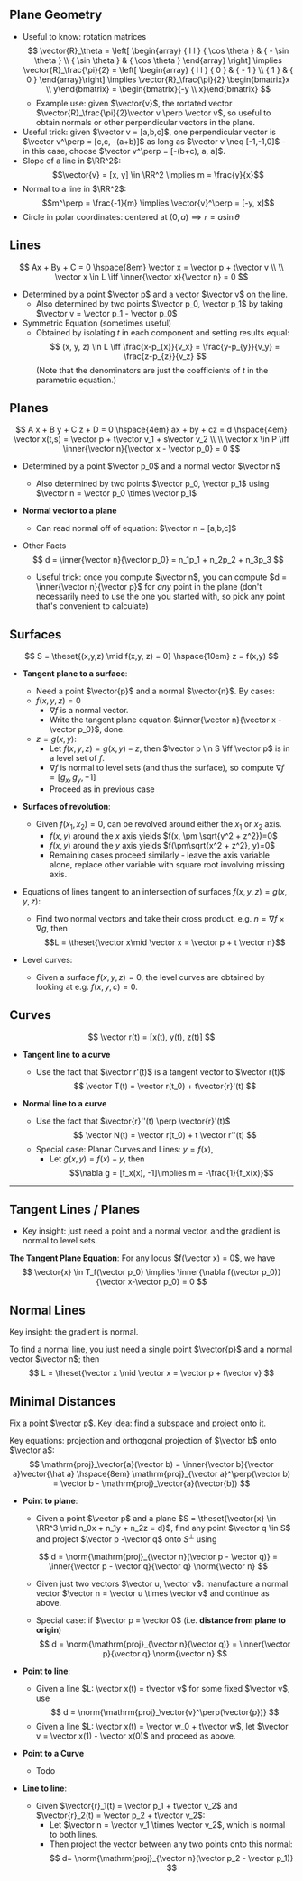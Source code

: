 ## Plane Geometry
- Useful to know: rotation matrices
$$
\vector{R}_\theta = \left[ \begin{array} { l l } { \cos \theta } & { - \sin \theta } \\ { \sin \theta } & { \cos \theta } \end{array} \right] \implies \vector{R}_\frac{\pi}{2} = \left[ \begin{array} { l l } { 0 } & { - 1 } \\ { 1 } & { 0 } \end{array}\right] \implies \vector{R}_\frac{\pi}{2} \begin{bmatrix}x \\ y\end{bmatrix} = \begin{bmatrix}{-y \\ x}\end{bmatrix}
$$
  - Example use: given $\vector{v}$, the rortated vector $\vector{R}_\frac{\pi}{2}\vector v \perp \vector v$, so useful to obtain normals or other perpendicular vectors in the plane.
- Useful trick: given $\vector v = [a,b,c]$, one perpendicular vector is $\vector v^\perp = [c,c, -(a+b)]$ as long as $\vector v \neq [-1,-1,0]$ - in this case, choose $\vector v^\perp = [-(b+c), a, a]$.
- Slope of a line in $\RR^2$: $$\vector{v} = [x, y] \in \RR^2 \implies  m = \frac{y}{x}$$
- Normal to a line in $\RR^2$: $$m^\perp = \frac{-1}{m} \implies \vector{v}^\perp = [-y, x]$$
- Circle in polar coordinates: centered at $(0, a) \implies r= a\sin\theta$

## Lines
$$
Ax + By + C = 0
\hspace{8em}
\vector x = \vector p + t\vector v \\ \\
\vector x \in L \iff \inner{\vector x}{\vector n} = 0
$$

- Determined by a point $\vector p$ and a vector $\vector v$ on the line.
	- Also determined by two points $\vector p_0, \vector p_1$ by taking $\vector v = \vector p_1 - \vector p_0$
- Symmetric Equation (sometimes useful)
	- Obtained by isolating $t$ in each component and setting results equal:
$$
(x, y, z) \in L \iff \frac{x-p_{x}}{v_x} = \frac{y-p_{y}}{v_y} = \frac{z-p_{z}}{v_z}
$$
	(Note that the denominators are just the coefficients of $t$ in the parametric equation.)

## Planes
$$
A x + B y + C z + D = 0
\hspace{4em}
ax + by + cz = d
\hspace{4em}
\vector x(t,s) = \vector p + t\vector v_1 + s\vector v_2 \\ \\
\vector x \in P \iff \inner{\vector n}{\vector x - \vector p_0} = 0
$$

- Determined by a point $\vector p_0$ and a normal vector $\vector n$
	- Also determined by two points $\vector p_0, \vector p_1$ using $\vector n = \vector p_0 \times \vector p_1$

- **Normal vector to a plane**
	- Can read normal off of equation: $\vector n = [a,b,c]$

- Other Facts
	$$
	d =  \inner{\vector n}{\vector p_0} = n_1p_1 + n_2p_2 + n_3p_3
	$$

	- Useful trick: once you compute $\vector n$, you can compute $d = \inner{\vector n}{\vector p}$ for _any_ point in the plane (don't necessarily need to use the one you started with, so pick any point that's convenient to calculate)

## Surfaces
$$
S = \theset{(x,y,z) \mid f(x,y, z) = 0} \hspace{10em} z = f(x,y)
$$
- **Tangent plane to a surface**:
	- Need a point $\vector{p}$ and a normal $\vector{n}$. By cases:
	- $f(x,y, z) = 0$
		- $\nabla f$ is a normal vector.
		- Write the tangent plane equation $\inner{\vector n}{\vector x - \vector p_0}$, done.
	- $z = g(x,y)$:
		- Let $f(x, y, z) = g(x,y) - z$, then $\vector p \in S \iff \vector p$ is in a level set of $f$.
		- $\nabla f$ is normal to level sets (and thus the surface), so compute $\nabla f = [g_x, g_y, -1]$
		- Proceed as in previous case


- **Surfaces of revolution**:
	- Given $f(x_1 ,x_2) = 0$, can be revolved around either the $x_1$ or $x_2$ axis.
		- $f(x,y)$ around the $x$ axis yields $f(x, \pm \sqrt{y^2 + z^2})=0$
		- $f(x,y)$ around the $y$ axis yields $f(\pm\sqrt{x^2 + z^2}, y)=0$
		- Remaining cases proceed similarly - leave the axis variable alone, replace other variable with square root involving missing axis.

- Equations of lines tangent to an intersection of surfaces $f(x,y,z) = g(x,y,z)$:
	- Find two normal vectors and take their cross product, e.g. $n = \nabla f \times \nabla g$, then
	$$L = \theset{\vector x\mid \vector x = \vector p + t \vector n}$$

- Level curves:
	- Given a surface $f(x,y,z) = 0$, the level curves are obtained by looking at e.g. $f(x,y,c) = 0$.

## Curves
$$
\vector r(t) = [x(t), y(t), z(t)]
$$

- **Tangent line to a curve**
	- Use the fact that $\vector r'(t)$ is a tangent vector to $\vector r(t)$
$$
\vector T(t) = \vector r(t_0) + t\vector{r}'(t)
$$

- **Normal line to a curve**
	- Use the fact that $\vector{r}''(t) \perp \vector{r}'(t)$
$$
\vector N(t) = \vector r(t_0) + t \vector r''(t)
$$
	- Special case: Planar Curves and Lines: $y = f(x)$,
		- Let $g(x, y) = f(x) - y$, then
		$$\nabla g = [f_x(x), -1]\implies m = -\frac{1}{f_x(x)}$$



---

## Tangent Lines / Planes
- Key insight: just need a point and a normal vector, and the gradient is normal to level sets.

**The Tangent Plane Equation**: 
For any locus $f(\vector x) = 0$, we have
$$
\vector{x} \in T_f(\vector p_0) \implies \inner{\nabla f(\vector p_0)}{\vector x-\vector p_0} = 0 
$$


## Normal Lines
Key insight: the gradient is normal.

To find a normal line, you just need a single point $\vector{p}$ and a normal vector $\vector n$; then $$
L = \theset{\vector x \mid \vector x = \vector p + t\vector v}
$$



## Minimal Distances
Fix a point $\vector p$. Key idea: find a subspace and project onto it.

Key equations: projection and orthogonal projection of $\vector b$ onto $\vector a$:
	$$
	\mathrm{proj}_\vector{a}(\vector b) = \inner{\vector b}{\vector a}\vector{\hat a}
	\hspace{8em}
	\mathrm{proj}_{\vector a}^\perp(\vector b) = \vector b - \mathrm{proj}_\vector{a}(\vector{b})
	$$

- **Point to plane**:
	- Given a point $\vector p$ and a plane $S = \theset{\vector{x} \in \RR^3 \mid n_0x + n_1y + n_2z = d}$, find any point $\vector q \in S$ and project $\vector p -\vector q$ onto $S^\perp$ using

	$$
	d = \norm{\mathrm{proj}_{\vector n}(\vector p - \vector q)} = \inner{\vector p - \vector q}{\vector q} \norm{\vector n}
	$$

	- Given just two vectors $\vector u, \vector v$: manufacture a normal vector $\vector n = \vector u \times \vector v$ and continue as above.

	- Special case: if $\vector p = \vector 0$ (i.e. **distance from plane to origin**)
	$$
	d = \norm{\mathrm{proj}_{\vector n}(\vector q)} = \inner{\vector p}{\vector q} \norm{\vector n}
	$$

- **Point to line**:

	- Given a line $L: \vector x(t) = t\vector v$ for some fixed $\vector v$, use
	$$
	d = \norm{\mathrm{proj}_\vector{v}^\perp(\vector{p})}
	$$
	- Given a line $L: \vector x(t) = \vector w_0 + t\vector w$, let $\vector v = \vector x(1) - \vector x(0)$ and proceed as above.

- **Point to a Curve**
	- Todo

- **Line to line**:
	- Given $\vector{r}_1(t) = \vector p_1 + t\vector v_2$ and $\vector{r}_2(t) = \vector p_2 + t\vector v_2$:
		- Let $\vector n = \vector v_1 \times \vector v_2$, which is normal to both lines.
		- Then project the vector between any two points onto this normal:
	$$
	d= \norm{\mathrm{proj}_{\vector n}(\vector p_2 - \vector p_1)}
	$$
